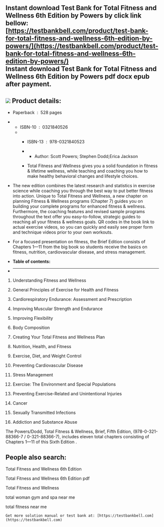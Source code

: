 Instant download **Test Bank for Total Fitness and Wellness 6th Edition by Powers** by click link bellow:  
[https://testbankbell.com/product/test-bank-for-total-fitness-and-wellness-6th-edition-by-powers/](https://testbankbell.com/product/test-bank-for-total-fitness-and-wellness-6th-edition-by-powers/)  
**Instant download Test Bank for Total Fitness and Wellness 6th Edition by Powers pdf docx epub after payment.**
----------------------------------------------------------------------------------------------------------------


![](https://testbankbell.com/wp-content/uploads/2023/05/0321886844.jpg)
**Product details:**
--------------------


* Paperback ‏ : ‎ 528 pages
* * ISBN-10 ‏ : ‎ 0321840526
  * * ISBN-13 ‏ : ‎ 978-0321840523
    * * Author: Scott Powers; Stephen Dodd;Erica Jackson
     
    * Total Fitness and Wellness gives you a solid foundation in fitness & lifetime wellness, while teaching and coaching you how to make healthy behavioral changes and lifestyle choices.
   
* The new edition combines the latest research and statistics in exercise science while coaching you through the best way to put better fitness into action. Unique to Total Fitness and Wellness, a new chapter on planning Fitness & Wellness programs (Chapter 7) guides you on building your complete programs for enhanced fitness & wellness. Furthermore, the coaching features and revised sample programs throughout the text offer you easy-to-follow, strategic guides to reaching all your fitness & wellness goals. QR codes in the book link to actual exercise videos, so you can quickly and easily see proper form and technique videos prior to your own workouts.

* For a focused presentation on fitness, the Brief Edition consists of Chapters 1—11 from the big book so students receive the basics on fitness, nutrition, cardiovascular disease, and stress management.
* **Table of contents:**
* ----------------------

1. Understanding Fitness and Wellness

2. General Principles of Exercise for Health and Fitness

3. Cardiorespiratory Endurance: Assessment and Prescription

4. Improving Muscular Strength and Endurance

5. Improving Flexibility

6. Body Composition

7. Creating Your Total Fitness and Wellness Plan

8. Nutrition, Health, and Fitness

9. Exercise, Diet, and Weight Control

10. Preventing Cardiovascular Disease

11. Stress Management

12. Exercise: The Environment and Special Populations

13. Preventing Exercise-Related and Unintentional Injuries

14. Cancer

15. Sexually Transmitted Infections

16. Addiction and Substance Abuse

The Powers/Dodd, Total Fitness & Wellness, Brief, Fifth Edition, (978-0-321-88366-7 / 0-321-88366-7), includes eleven total chapters consisting of Chapters 1—11 of this Sixth Edition .


**People also search:**
-----------------------


Total Fitness and Wellness 6th Edition

Total Fitness and Wellness 6th Edition pdf

Total Fitness and Wellness

total woman gym and spa near me

total fitness near me


    Get more solution manual or test bank at: [https://testbankbell.com](https://testbankbell.com)

